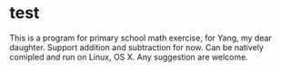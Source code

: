 # test
This is a program for primary school math exercise, for Yang, my dear daughter.
Support addition and subtraction for now.
Can be natively comipled and run on Linux, OS X.
Any suggestion are welcome.
